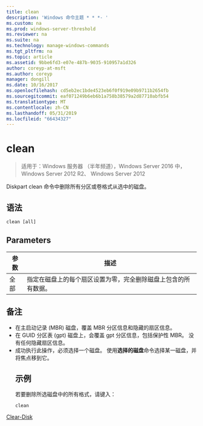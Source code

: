 ```yaml
---
title: clean
description: 'Windows 命令主题 * * *- '
ms.custom: na
ms.prod: windows-server-threshold
ms.reviewer: na
ms.suite: na
ms.technology: manage-windows-commands
ms.tgt_pltfrm: na
ms.topic: article
ms.assetid: 9bbe6fd3-e07e-487b-9035-910957a1d326
author: coreyp-at-msft
ms.author: coreyp
manager: dongill
ms.date: 10/16/2017
ms.openlocfilehash: cd5eb2ec1bde4523eb6f0f919e09b9711b2654fb
ms.sourcegitcommit: eaf071249b6eb6b1a758b38579a2d87710abfb54
ms.translationtype: MT
ms.contentlocale: zh-CN
ms.lasthandoff: 05/31/2019
ms.locfileid: "66434327"
---
```

# <a name="clean"></a>clean

>适用于：Windows 服务器 （半年频道），Windows Server 2016 中，Windows Server 2012 R2、 Windows Server 2012

Diskpart clean 命令中删除所有分区或卷格式从选中的磁盘。
## <a name="syntax"></a>语法
```
clean [all]
```
## <a name="parameters"></a>Parameters

| 参数 |                                                        描述                                                        |
|-----------|---------------------------------------------------------------------------------------------------------------------------|
|    全部    | 指定在磁盘上的每个扇区设置为零，完全删除磁盘上包含的所有数据。 |

## <a name="remarks"></a>备注
- 在主启动记录 (MBR) 磁盘，覆盖 MBR 分区信息和隐藏的扇区信息。
- 在 GUID 分区表 (gpt) 磁盘上，会覆盖 gpt 分区信息，包括保护性 MBR。 没有任何隐藏扇区信息。
- 成功执行此操作，必须选择一个磁盘。 使用**选择的磁盘**命令选择某一磁盘，并将焦点移到它。
  ## <a name="BKMK_examples"></a>示例
  若要删除所选磁盘中的所有格式，请键入：
  ```
  clean
  ```

[Clear-Disk](https://technet.microsoft.com/library/hh848661.aspx)
